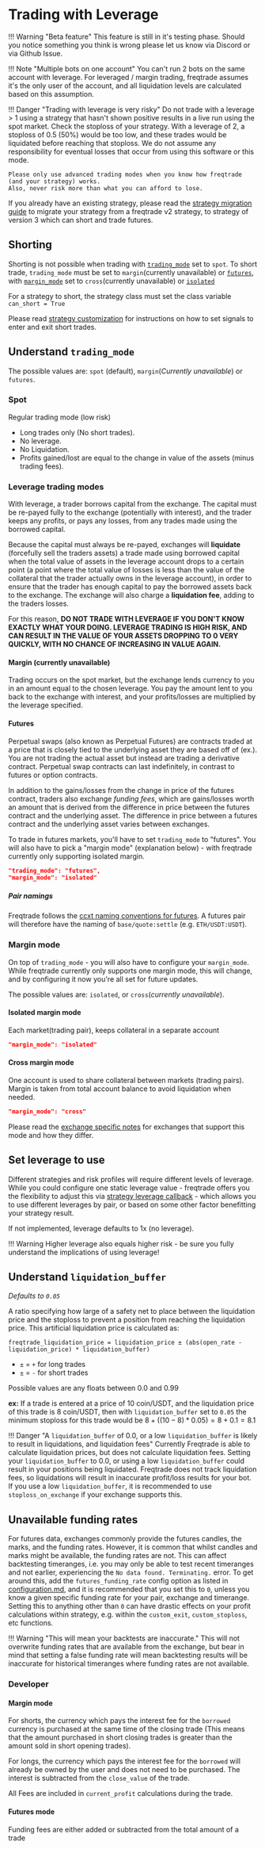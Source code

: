 # Trading with Leverage

!!! Warning "Beta feature"
    This feature is still in it's testing phase. Should you notice something you think is wrong please let us know via Discord or via Github Issue.

!!! Note "Multiple bots on one account"
    You can't run 2 bots on the same account with leverage. For leveraged / margin trading, freqtrade assumes it's the only user of the account, and all liquidation levels are calculated based on this assumption.

!!! Danger "Trading with leverage is very risky"
    Do not trade with a leverage > 1 using a strategy that hasn't shown positive results in a live run using the spot market. Check the stoploss of your strategy. With a leverage of 2, a stoploss of 0.5 (50%) would be too low, and these trades would be liquidated before reaching that stoploss.
    We do not assume any responsibility for eventual losses that occur from using this software or this mode.

    Please only use advanced trading modes when you know how freqtrade (and your strategy) works.
    Also, never risk more than what you can afford to lose.

If you already have an existing strategy, please read the [strategy migration guide](strategy_migration.md#strategy-migration-between-v2-and-v3) to migrate your strategy from a freqtrade v2 strategy, to strategy of version 3 which can short and trade futures.

## Shorting

Shorting is not possible when trading with [`trading_mode`](#leverage-trading-modes) set to `spot`. To short trade, `trading_mode` must be set to `margin`(currently unavailable) or [`futures`](#futures), with [`margin_mode`](#margin-mode) set to `cross`(currently unavailable) or [`isolated`](#isolated-margin-mode)

For a strategy to short, the strategy class must set the class variable `can_short = True`

Please read [strategy customization](strategy-customization.md#entry-signal-rules) for instructions on how to set signals to enter and exit short trades.

## Understand `trading_mode`

The possible values are: `spot` (default), `margin`(*Currently unavailable*) or `futures`.

### Spot

Regular trading mode (low risk)

- Long trades only (No short trades).
- No leverage.
- No Liquidation.
- Profits gained/lost are equal to the change in value of the assets (minus trading fees).

### Leverage trading modes

With leverage, a trader borrows capital from the exchange. The capital must be re-payed fully to the exchange (potentially with interest), and the trader keeps any profits, or pays any losses, from any trades made using the borrowed capital.

Because the capital must always be re-payed, exchanges will **liquidate** (forcefully sell the traders assets) a trade made using borrowed capital when the total value of assets in the leverage account drops to a certain point (a point where the total value of losses is less than the value of the collateral that the trader actually owns in the leverage account), in order to ensure that the trader has enough capital to pay the borrowed assets back to the exchange. The exchange will also charge a **liquidation fee**, adding to the traders losses.

For this reason, **DO NOT TRADE WITH LEVERAGE IF YOU DON'T KNOW EXACTLY WHAT YOUR DOING. LEVERAGE TRADING IS HIGH RISK, AND CAN RESULT IN THE VALUE OF YOUR ASSETS DROPPING TO 0 VERY QUICKLY, WITH NO CHANCE OF INCREASING IN VALUE AGAIN.**

#### Margin (currently unavailable)

Trading occurs on the spot market, but the exchange lends currency to you in an amount equal to the chosen leverage. You pay the amount lent to you back to the exchange with interest, and your profits/losses are multiplied by the leverage specified.

#### Futures

Perpetual swaps (also known as Perpetual Futures) are contracts traded at a price that is closely tied to the underlying asset they are based off of (ex.). You are not trading the actual asset but instead are trading a derivative contract. Perpetual swap contracts can last indefinitely, in contrast to futures or option contracts.

In addition to the gains/losses from the change in price of the futures contract, traders also exchange _funding fees_, which are gains/losses worth an amount that is derived from the difference in price between the futures contract and the underlying asset. The difference in price between a futures contract and the underlying asset varies between exchanges.

To trade in futures markets, you'll have to set `trading_mode` to "futures".
You will also have to pick a "margin mode" (explanation below) - with freqtrade currently only supporting isolated margin.

``` json
"trading_mode": "futures",
"margin_mode": "isolated"
```

##### Pair namings

Freqtrade follows the [ccxt naming conventions for futures](https://docs.ccxt.com/#/README?id=perpetual-swap-perpetual-future).
A futures pair will therefore have the naming of `base/quote:settle` (e.g. `ETH/USDT:USDT`).

### Margin mode

On top of `trading_mode` - you will also have to configure your `margin_mode`.
While freqtrade currently only supports one margin mode, this will change, and by configuring it now you're all set for future updates.

The possible values are: `isolated`, or `cross`(*currently unavailable*).

#### Isolated margin mode

Each market(trading pair), keeps collateral in a separate account

``` json
"margin_mode": "isolated"
```

#### Cross margin mode

One account is used to share collateral between markets (trading pairs). Margin is taken from total account balance to avoid liquidation when needed.

``` json
"margin_mode": "cross"
```

Please read the [exchange specific notes](exchanges.md) for exchanges that support this mode and how they differ.

## Set leverage to use

Different strategies and risk profiles will require different levels of leverage.
While you could configure one static leverage value - freqtrade offers you the flexibility to adjust this via [strategy leverage callback](strategy-callbacks.md#leverage-callback) - which allows you to use different leverages by pair, or based on some other factor benefitting your strategy result.

If not implemented, leverage defaults to 1x (no leverage).

!!! Warning
    Higher leverage also equals higher risk - be sure you fully understand the implications of using leverage!

## Understand `liquidation_buffer`

*Defaults to `0.05`*

A ratio specifying how large of a safety net to place between the liquidation price and the stoploss to prevent a position from reaching the liquidation price.
This artificial liquidation price is calculated as:

`freqtrade_liquidation_price = liquidation_price ± (abs(open_rate - liquidation_price) * liquidation_buffer)`

- `±` = `+` for long trades
- `±` = `-` for short trades

Possible values are any floats between 0.0 and 0.99

**ex:** If a trade is entered at a price of 10 coin/USDT, and the liquidation price of this trade is 8 coin/USDT, then with `liquidation_buffer` set to `0.05` the minimum stoploss for this trade would be $8 + ((10 - 8) * 0.05) = 8 + 0.1 = 8.1$

!!! Danger "A `liquidation_buffer` of 0.0, or a low `liquidation_buffer` is likely to result in liquidations, and liquidation fees"
    Currently Freqtrade is able to calculate liquidation prices, but does not calculate liquidation fees. Setting your `liquidation_buffer` to 0.0, or using a low `liquidation_buffer` could result in your positions being liquidated. Freqtrade does not track liquidation fees, so liquidations will result in inaccurate profit/loss results for your bot. If you use a low `liquidation_buffer`, it is recommended to use `stoploss_on_exchange` if your exchange supports this.

## Unavailable funding rates

For futures data, exchanges commonly provide the futures candles, the marks, and the funding rates. However, it is common that whilst candles and marks might be available, the funding rates are not. This can affect backtesting timeranges, i.e. you may only be able to test recent timeranges and not earlier, experiencing the `No data found. Terminating.` error. To get around this, add the `futures_funding_rate` config option as listed in [configuration.md](configuration.md), and it is recommended that you set this to `0`, unless you know a given specific funding rate for your pair, exchange and timerange. Setting this to anything other than `0` can have drastic effects on your profit calculations within strategy, e.g. within the `custom_exit`, `custom_stoploss`, etc functions.

!!! Warning "This will mean your backtests are inaccurate."
    This will not overwrite funding rates that are available from the exchange, but bear in mind that setting a false funding rate will mean backtesting results will be inaccurate for historical timeranges where funding rates are not available.

### Developer

#### Margin mode

For shorts, the currency which pays the interest fee for the `borrowed` currency is purchased at the same time of the closing trade (This means that the amount purchased in short closing trades is greater than the amount sold in short opening trades).

For longs, the currency which pays the interest fee for the `borrowed` will already be owned by the user and does not need to be purchased. The interest is subtracted from the `close_value` of the trade.

All Fees are included in `current_profit` calculations during the trade.

#### Futures mode

Funding fees are either added or subtracted from the total amount of a trade
